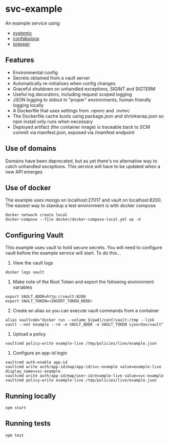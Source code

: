 # svc-example
An example service using

* [systemic](github.com/guidesmiths/systemic)
* [confabulous](github.com/guidesmiths/confabulous)
* [prepper](github.com/guidesmiths/prepper)

## Features
* Environmental config
* Secrets obtained from a vault server
* Automatically re-initialises when config changes
* Graceful shutdown on unhandled exceptions, SIGINT and SIGTERM
* Useful log decorators, including request scoped logging
* JSON logging to stdout in "proper" environments, human friendly logging locally
* A Dockerfile that uses settings from .npmrc and .nvmrc
* The Dockerfile cache busts using package.json and shrinkwrap.json so npm install only runs when necessary
* Deployed artifact (the container image) is traceable back to SCM commit via manifest.json, exposed via /manifest endpoint

## Use of domains
Domains have been deprecated, but as yet there's no alternative way to catch unhandled exceptions. This service will have to be updated when a new API emerges

## Use of docker
The example uses mongo on localhost:27017 and vault on localhost:8200. The easiest way to standup a test environment is with docker compose
```
docker network create local
docker-compose --file docker/docker-compose-local.yml up -d
```

## Configuring Vault
This example uses vault to hold secure secrets. You will need to configure vault before the example service will start. To do this...

1. View the vault logs
```
docker logs vault
```
1. Make note of the Root Token and export the following environment variables
```
export VAULT_ADDR=http://vault:8200
export VAULT_TOKEN=<INSERT_TOKEN_HERE>
```
2. Create an alias so you can execute vault commands from a container
```
alias vaultcmd="docker run --volume $(pwd)/conf/vault:/tmp --link vault --net example --rm -e VAULT_ADDR -e VAULT_TOKEN sjourdan/vault"
```
1. Upload a policy
```
vaultcmd policy-write example-live /tmp/policies/live/example.json
```
1. Configure an app-id login
```
vaultcmd auth-enable app-id
vaultcmd write auth/app-id/map/app-id/svc-example value=example-live display_name=svc-example
vaultcmd write auth/app-id/map/user-id/example-live value=svc-example
vaultcmd policy-write example-live /tmp/policies/live/example.json
```

## Running locally
```
npm start
```

## Running tests
```
npm test
```

